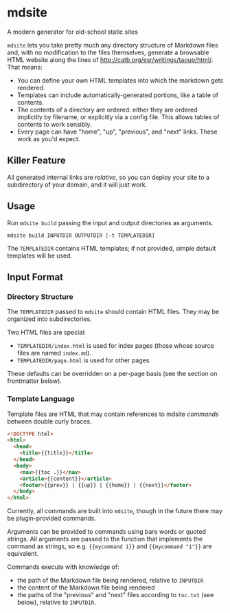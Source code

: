 # mdsite
A modern generator for old-school static sites

`mdsite` lets you take pretty much any directory structure of Markdown files and, with no modification to the files themselves,
generate a browsable HTML website along the lines of http://catb.org/esr/writings/taoup/html/. That means:

- You can define your own HTML templates into which the markdown gets rendered.
- Templates can include automatically-generated portions, like a table of contents.
- The contents of a directory are ordered: either they are ordered implicitly by filename, or explicitly via a config file. This allows tables of contents to work sensibly.
- Every page can have "home", "up", "previous", and "next" links. These work as you'd expect.

## Killer Feature

All generated internal links are *relative*, so you can deploy your site to a subdirectory of your domain, and it will just work.

## Usage

Run `mdsite build` passing the input and output directories as arguments.

```
mdsite build INPUTDIR OUTPUTDIR [-t TEMPLATEDIR]
```

The `TEMPLATEDIR` contains HTML templates; if not provided, simple default templates will be used.

## Input Format

### Directory Structure

The `TEMPLATEDIR` passed to `mdsite` should contain HTML files. They may be organized into subdirectories.

Two HTML files are special:

- `TEMPLATEDIR/index.html` is used for index pages (those whose source files are named `index.md`).
- `TEMPLATEDIR/page.html` is used for other pages.

These defaults can be overridden on a per-page basis (see the section on frontmatter below).

### Template Language

Template files are HTML that may contain references to mdsite *commands* between double curly braces.

```html
<!DOCTYPE html>
<html>
  <head>
    <title>{{title}}</title>
  </head>
  <body>
    <nav>{{toc .}}</nav>
    <article>{{content}}</article>
    <footer>{{prev}} | {{up}} | {{home}} | {{next}}</footer>
  </body>
</html>
```

Currently, all commands are built into `mdsite`, though in the future there may be plugin-provided commands.

Arguments can be provided to commands using bare words or quoted strings. All arguments are passed to the function
that implements the command as strings, so e.g. `{{mycommand 1}}` and `{{mycommand "1"}}` are equivalent.

Commands execute with knowledge of:

- the path of the Markdown file being rendered, relative to `INPUTDIR`
- the content of the Markdown file being rendered
- the paths of the "previous" and "next" files according to `toc.txt` (see below), relative to `INPUTDIR`.
